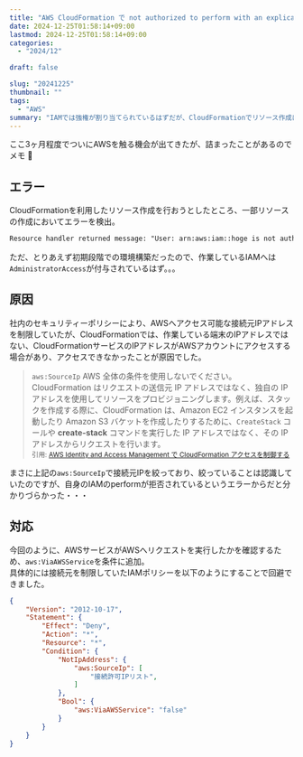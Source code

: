 ```yaml
---
title: "AWS CloudFormation で not authorized to perform with an explicat deny"
date: 2024-12-25T01:58:14+09:00
lastmod: 2024-12-25T01:58:14+09:00
categories: 
  - "2024/12"

draft: false

slug: "20241225"
thumbnail: ""
tags:
  - "AWS"
summary: "IAMでは強権が割り当てられているはずだが、CloudFormationでリソース作成に失敗した。"
---
```


ここ3ヶ月程度でついにAWSを触る機会が出てきたが、詰まったことがあるのでメモ :memo:

## エラー
CloudFormationを利用したリソース作成を行おうとしたところ、一部リソースの作成においてエラーを検出。

```txt
Resource handler returned message: "User: arn:aws:iam::hoge is not authorized to perform: logs:CreateLogDelivery with an explicit deny in an identity-based policy"
```

ただ、とりあえず初期段階での環境構築だったので、作業しているIAMへは`AdministratorAccess`が付与されているはず。。。


## 原因
社内のセキュリティーポリシーにより、AWSへアクセス可能な接続元IPアドレスを制限していたが、CloudFormationでは、作業している端末のIPアドレスではない、CloudFormationサービスのIPアドレスがAWSアカウントにアクセスする場合があり、アクセスできなかったことが原因でした。  

> `aws:SourceIp` AWS 全体の条件を使用しないでください。CloudFormation はリクエストの送信元 IP アドレスではなく、独自の IP アドレスを使用してリソースをプロビジョニングします。例えば、スタックを作成する際に、CloudFormation は、Amazon EC2 インスタンスを起動したり Amazon S3 バケットを作成したりするために、`CreateStack` コールや **create-stack** コマンドを実行した IP アドレスではなく、その IP アドレスからリクエストを行います。  
> <small>引用: [AWS Identity and Access Management で CloudFormation アクセスを制御する](https://docs.aws.amazon.com/ja_jp/AWSCloudFormation/latest/UserGuide/control-access-with-iam.html#using-iam-conditions)</small>

まさに上記の`aws:SourceIp`で接続元IPを絞っており、絞っていることは認識していたのですが、自身のIAMのperformが拒否されているというエラーからだと分かりづらかった・・・


## 対応
今回のように、AWSサービスがAWSへリクエストを実行したかを確認するため、`aws:ViaAWSService`を条件に追加。  
具体的には接続元を制限していたIAMポリシーを以下のようにすることで回避できました。

```json
{
    "Version": "2012-10-17",
    "Statement": {
        "Effect": "Deny",
        "Action": "*",
        "Resource": "*",
        "Condition": {
            "NotIpAddress": {
                "aws:SourceIp": [
                    "接続許可IPリスト",
                ]
            },
            "Bool": {
                "aws:ViaAWSService": "false"
            }
        }
    }
}
```
